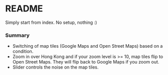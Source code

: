 # README #

Simply start from index. No setup, nothing :)

### Summary ###

* Switching of map tiles (Google Maps and Open Street Maps) based on a condition.
* Zoom in over Hong Kong and if your zoom level is >= 10, map tiles flip to Open Street Maps. They will flip back to Google Maps if you zoom out.
* Slider controls the noise on the map tiles.
